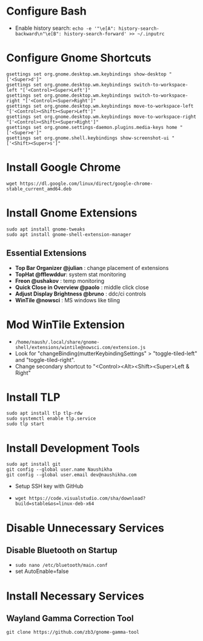 # Configure Bash
- Enable history search: `echo -e '"\e[A": history-search-backward\n"\e[B": history-search-forward' >> ~/.inputrc`

# Configure Gnome Shortcuts
```
gsettings set org.gnome.desktop.wm.keybindings show-desktop "['<Super>d']"
gsettings set org.gnome.desktop.wm.keybindings switch-to-workspace-left "['<Control><Super>Left']"
gsettings set org.gnome.desktop.wm.keybindings switch-to-workspace-right "['<Control><Super>Right']"
gsettings set org.gnome.desktop.wm.keybindings move-to-workspace-left "['<Control><Shift><Super>Left']"
gsettings set org.gnome.desktop.wm.keybindings move-to-workspace-right "['<Control><Shift><Super>Right']"
gsettings set org.gnome.settings-daemon.plugins.media-keys home "['<Super>e']"
gsettings set org.gnome.shell.keybindings show-screenshot-ui "['<Shift><Super>s']"
```

# Install Google Chrome
`wget https://dl.google.com/linux/direct/google-chrome-stable_current_amd64.deb`

# Install Gnome Extensions
```
sudo apt install gnome-tweaks
sudo apt install gnome-shell-extension-manager
```
## Essential Extensions
- **Top Bar Organizer @julian** : change placement of extensions
- **TopHat  @fflewddur**: system stat monitoring
- **Freon @ushakov** : temp monitoring
- **Quick Close in Overview @paolo** : middle click close
- **Adjust Display Brightness @bruno** : ddc/ci controls
- **WinTile @nowsci** : MS windows like tiling

# Mod WinTile Extension
- `/home/naush/.local/share/gnome-shell/extensions/wintile@nowsci.com/extension.js`
- Look for "changeBinding(mutterKeybindingSettings" > 
"toggle-tiled-left" and "toggle-tiled-right".
- Change secondary shortcut to "\<Control>\<Alt>\<Shift>\<Super>Left & Right"

# Install TLP
```
sudo apt install tlp tlp-rdw
sudo systemctl enable tlp.service
sudo tlp start
```

# Install Development Tools
```
sudo apt install git
git config --global user.name Naushikha
git config --global user.email dev@naushikha.com
```
- Setup SSH key with GitHub

- `wget https://code.visualstudio.com/sha/download?build=stable&os=linux-deb-x64`

# Disable Unnecessary Services
## Disable Bluetooth on Startup
- `sudo nano /etc/bluetooth/main.conf` 
- set AutoEnable=false

# Install Necessary Services
## Wayland Gamma Correction Tool
`git clone https://github.com/zb3/gnome-gamma-tool`

